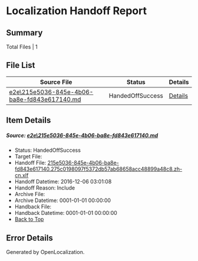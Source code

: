 # <a name='report-top'></a> Localization Handoff Report

## Summary
 Total Files | 1

## File List
 Source File | Status | Details 
 ----------- | ------ | ------- 
 [e2e\215e5036-845e-4b06-ba8e-fd843e617140.md](https://github.com/OpenLocalizationTestOrg/ol-test0/blob/96e41e462fd31c5433bf0351698d34d6e22e7b1c/e2e/215e5036-845e-4b06-ba8e-fd843e617140.md) | HandedOffSuccess | [Details](#91e86990da426fe23f411c576498f8bea37ea4871)

## Item Details
##### <a name='91e86990da426fe23f411c576498f8bea37ea4871'></a> Source: [e2e\215e5036-845e-4b06-ba8e-fd843e617140.md](https://github.com/OpenLocalizationTestOrg/ol-test0/blob/96e41e462fd31c5433bf0351698d34d6e22e7b1c/e2e/215e5036-845e-4b06-ba8e-fd843e617140.md)
* Status: HandedOffSuccess
* Target File: 
* Handoff File: [215e5036-845e-4b06-ba8e-fd843e617140.275c0198097f5372db57ab68658acc48899a48c8.zh-cn.xlf](https://github.com/OpenLocalizationTestOrg/ol-test0-handoff/blob/c22452c977e32a3a39ff3bc715d794403b6f3998/ol-handoff/OpenLocalizationTestOrg/ol-test0-zhcn/shujia/mt/215e5036-845e-4b06-ba8e-fd843e617140.275c0198097f5372db57ab68658acc48899a48c8.zh-cn.xlf)
* Handoff Datetime: 2016-12-06 03:01:08
* Handoff Reason: Include
* Archive File: 
* Archive Datetime: 0001-01-01 00:00:00
* Handback File: 
* Handback Datetime: 0001-01-01 00:00:00
* [Back to Top](#report-top)


## Error Details

Generated by OpenLocalization.
